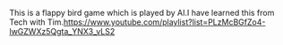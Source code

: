 This is a flappy bird game which is played by AI.I have learned this from  Tech with Tim.https://www.youtube.com/playlist?list=PLzMcBGfZo4-lwGZWXz5Qgta_YNX3_vLS2
